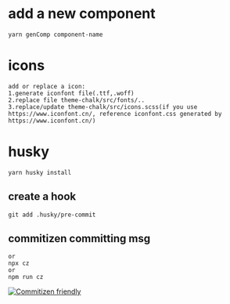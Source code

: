 # add a new component
```
yarn genComp component-name
```
# icons
```
add or replace a icon:
1.generate iconfont file(.ttf,.woff)
2.replace file theme-chalk/src/fonts/..
3.replace/update theme-chalk/src/icons.scss(if you use https://www.iconfont.cn/, reference iconfont.css generated by https://www.iconfont.cn/)

```

# husky
```
yarn husky install
```

## create a hook
```yarn husky add .husky/pre-commit "yarn lint-staged"
git add .husky/pre-commit
```

## commitizen committing msg
```yarn ca
or
npx cz
or
npm run cz
```

[![Commitizen friendly](https://img.shields.io/badge/commitizen-friendly-brightgreen.svg)](http://commitizen.github.io/cz-cli/)



